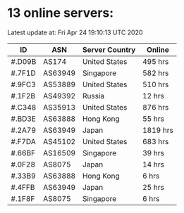 # 13 online servers:

Latest update at: Fri Apr 24 19:10:13 UTC 2020

| ID | ASN | Server Country | Online |
| -- | --- | -------------- | ------ |
| #.D09B | AS174 | United States | 495 hrs |
| #.7F1D | AS63949 | Singapore | 582 hrs |
| #.9FC3 | AS53889 | United States | 510 hrs |
| #.1F2B | AS49392 | Russia | 12 hrs |
| #.C348 | AS35913 | United States | 876 hrs |
| #.BD3E | AS63888 | Hong Kong | 55 hrs |
| #.2A79 | AS63949 | Japan | 1819 hrs |
| #.F7DA | AS45102 | United States | 683 hrs |
| #.66BF | AS16509 | Singapore | 39 hrs |
| #.0F28 | AS8075 | Japan | 14 hrs |
| #.33B9 | AS63888 | Hong Kong | 6 hrs |
| #.4FFB | AS63949 | Japan | 25 hrs |
| #.1F8F | AS8075 | Singapore | 6 hrs |


